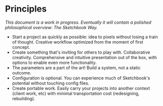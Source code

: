# Principles

_This document is a work in progress. Eventually it will contain a polished philosophical overview: The Sketchbook Way._

-   Start a project as quickly as possible: idea to pixels without losing a train of thought. Creative workflow optimized from the moment of first concept.
-   Create something that's inviting for others to play with. Collaborative creativity. Comprehensive and intuitive presentation out of the box, with options to enable even more functionality.
-   The parameters are a part of the art! Build a system, not a static outcome.
-   Configuration is optional. You can experience much of Sketchbook's potential without touching config files.
-   Create portable work. Easily carry your projects into another context (client work, etc) with minimal transportation cost (redesigning, rebuilding).
